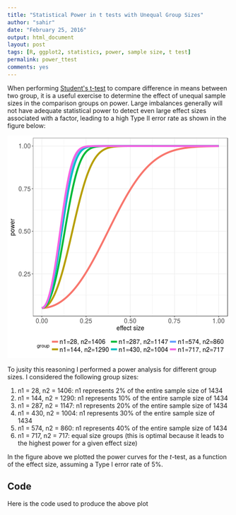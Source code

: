 ```yaml
---
title: "Statistical Power in t tests with Unequal Group Sizes"
author: "sahir"
date: "February 25, 2016"
output: html_document
layout: post
tags: [R, ggplot2, statistics, power, sample size, t test]
permalink: power_ttest
comments: yes
---
```








When performing [Student's t-test](https://en.wikipedia.org/wiki/Student%27s_t-test) to compare difference in means between two group, it is a useful exercise to determine the effect of unequal sample sizes in the comparison groups on power. Large imbalances generally will not have adequate statistical power to detect even large effect sizes associated with a factor, leading to a high Type II error rate as shown in the figure below:

![plot of chunk unnamed-chunk-2](/figure/posts/2016-02-25-power_ttest_sample_size/unnamed-chunk-2-1.png)

<!--more-->

To jusity this reasoning I performed a power analysis for different group sizes. I considered the following group sizes:

1. n1 = 28, n2 = 1406: n1 represents 2% of the entire sample size of 1434
2. n1 = 144, n2 = 1290: n1 represents 10% of the entire sample size of 1434
3. n1 = 287, n2 = 1147: n1 represents 20% of the entire sample size of 1434
4. n1 = 430, n2 = 1004: n1 represents 30% of the entire sample size of 1434
5. n1 = 574, n2 = 860: n1 represents 40% of the entire sample size of 1434
6. n1 = 717, n2 = 717: equal size groups (this is optimal because it leads to the highest power for a given effect size)

In the figure above we plotted the power curves for the $t$-test, as a function of the effect size, assuming a Type I error rate of 5%. 


## Code

Here is the code used to produce the above plot

<script src="https://gist.github.com/sahirbhatnagar/9507cc24983103ad9f14.js"></script>







